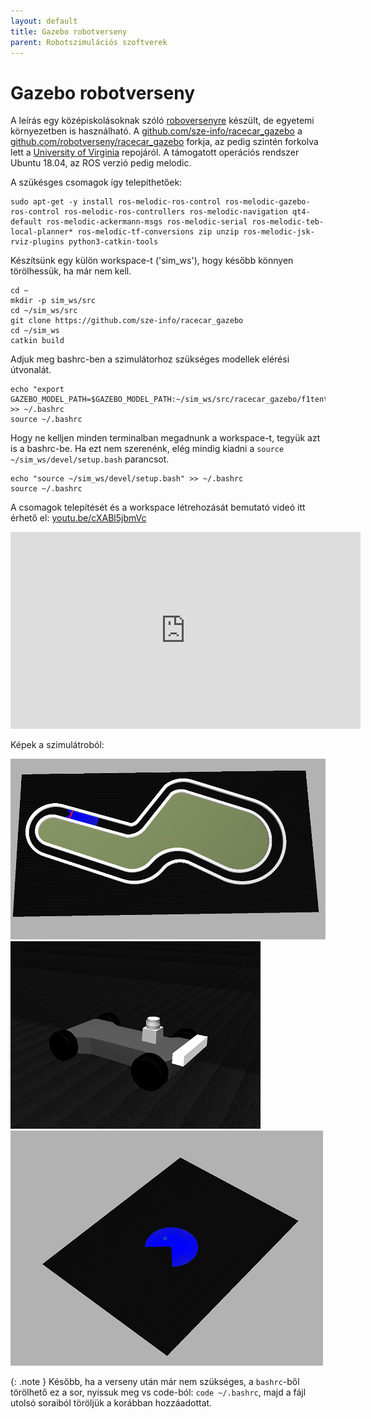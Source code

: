 ```yaml
---
layout: default
title: Gazebo robotverseny
parent: Robotszimulációs szoftverek
---
```


# Gazebo robotverseny

A leírás egy középiskolásoknak szóló [roboversenyre](https://robotverseny.github.io/) készült, de egyetemi környezetben is használható. A [github.com/sze-info/racecar_gazebo](https://github.com/sze-info/racecar_gazebo) a [github.com/robotverseny/racecar_gazebo](https://github.com/robotverseny/racecar_gazebo) forkja, az pedig szintén forkolva lett a [University of Virginia](https://github.com/linklab-uva/f1tenth_gtc_tutorial) repojáról. A támogatott operációs rendszer Ubuntu 18.04, az ROS verzió pedig melodic.


A szükésges csomagok így telepíthetőek:

```
sudo apt-get -y install ros-melodic-ros-control ros-melodic-gazebo-ros-control ros-melodic-ros-controllers ros-melodic-navigation qt4-default ros-melodic-ackermann-msgs ros-melodic-serial ros-melodic-teb-local-planner* ros-melodic-tf-conversions zip unzip ros-melodic-jsk-rviz-plugins python3-catkin-tools
```

Készítsünk egy külön workspace-t ('sim_ws'), hogy később könnyen törölhessük, ha már nem kell.

```
cd ~
mkdir -p sim_ws/src
cd ~/sim_ws/src
git clone https://github.com/sze-info/racecar_gazebo
cd ~/sim_ws
catkin build
```

Adjuk meg bashrc-ben a szimulátorhoz szükséges modellek elérési útvonalát.

```
echo "export GAZEBO_MODEL_PATH=$GAZEBO_MODEL_PATH:~/sim_ws/src/racecar_gazebo/f1tenth/virtual/dependencies/racecar_gazebo/models" >> ~/.bashrc
source ~/.bashrc

```

Hogy ne kelljen minden terminalban megadnunk a workspace-t, tegyük azt is a bashrc-be. Ha ezt nem szerenénk, elég mindig kiadni a `source ~/sim_ws/devel/setup.bash` parancsot.

```
echo "source ~/sim_ws/devel/setup.bash" >> ~/.bashrc
source ~/.bashrc
```
A csomagok telepítését és a workspace létrehozását bemutató videó itt érhető el: [youtu.be/cXABl5jbmVc](https://youtu.be/cXABl5jbmVc)

<iframe width="560" height="315" src="https://www.youtube.com/embed/cXABl5jbmVc" title="YouTube video player" frameborder="0" allow="accelerometer; autoplay; clipboard-write; encrypted-media; gyroscope; picture-in-picture" allowfullscreen></iframe>


Képek a szimulátroból:

![](https://raw.githubusercontent.com/sze-info/racecar_gazebo/master/assets/images/gazebo_track_race01.png)
![](https://raw.githubusercontent.com/sze-info/racecar_gazebo/master/assets/images/gazebo_robot01.png)
![](https://raw.githubusercontent.com/sze-info/racecar_gazebo/master/assets/images/gazebo_track_empty01.png)

{: .note }
Később, ha a verseny után már nem szükséges, a `bashrc`-ből törölhető ez a sor, nyissuk meg vs code-ból: `code ~/.bashrc`, majd a fájl utolsó soraiból töröljük a korábban hozzáadottat. 